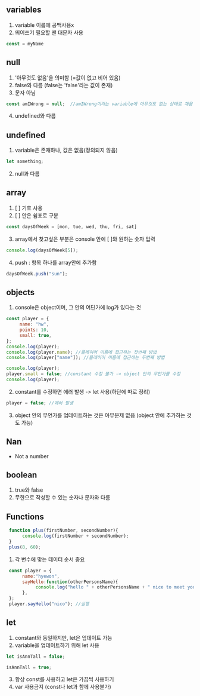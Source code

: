 ## variables
 1) variable 이름에 공백사용x
 2) 띄어쓰기 필요할 땐 대문자 사용
 ```javascript
 const = myName
 ```
 
 ## null
  1) '아무것도 없음'을 의미함 (=값이 없고 비어 있음)
  2) false와 다름 (false는 'false'라는 값이 존재)
  3) 문자 아님
  ```javascript
  const amIWrong = null;  //amIWrong이라는 variable에 아무것도 없는 상태로 채움
  ```
  4) undefined와 다름
  
  ## undefined
   1) variable은 존재하나, 값은 없음(정의되지 않음)
   ```javascript
   let something;
   ```
   2) null과 다름
   
   ## array
   1) [   ] 기호 사용
   2) [   ] 안은 쉼표로 구분
   ```javascript
   const daysOfWeek = [mon, tue, wed, thu, fri, sat]
   ``` 
   
   3) array에서 찾고싶은 부분은 console 안에 [   ]와 원하는 숫자 입력
   ```javascript
   console.log(daysOfWeek[5]);
   ``` 
   
   4) push : 항목 하나를 array안에 추가함
   ```javascript
   daysOfWeek.push("sun");
   ```
   
  ## objects
   1) console은 object이며, 그 안의 어딘가에 log가 있다는 것
   ```javascript
   const player = {
        name: "hw",
        points: 10,
        small: true,
   };
   console.log(player);
   console.log(player.name); //플레이어 이름에 접근하는 첫번째 방법
   console.log(player["name"]); //플레이어 이름에 접근하는 두번째 방법
   ```
   ```javascript
   console.log(player);
   player.small = false; //constant 수정 불가 -> object 안의 무언가를 수정
   console.log(player); 
   ```
   2) constant를 수정하면 에러 발생 -> let 사용(하단에 따로 정리)
   ```javascript
   player = false; //에러 발생
   ```
   3) object 안의 무언가를 업데이트하는 것은 아무문제 없음 (object 안에 추가하는 것도 가능)
   
   ## Nan 
   - Not a number
   
   ## boolean
   1) true와 false
   2) 무한으로 작성할 수 있는 숫자나 문자와 다름
    
   ## Functions
   ```javascript
    function plus(firstNumber, secondNumber){
         console.log(firstNumber + secondNumber);
    }
    plus(8, 60);
   ```
    
  1) 각 변수에 맞는 데이터 순서 중요
    
   ```javascript
    const player = {
         name:"hyewon",
         sayHello:function(otherPersonsName){
              console.log("hello " + otherPersonsName + " nice to meet you!");
         },
    };
    player.sayHello("nico"); //실행
   ```
   
   ## let
   1) constant와 동일하지만, let은 업데이트 가능
   2) variable을 업데이트하기 위해 let 사용
   ```javascript
   let isAnnTall = false;
   
   isAnnTall = true;
   ```
   3) 항상 const를 사용하고 let은 가끔씩 사용하기
   4) var 사용금지 (const나 let과 함께 사용불가)
   

